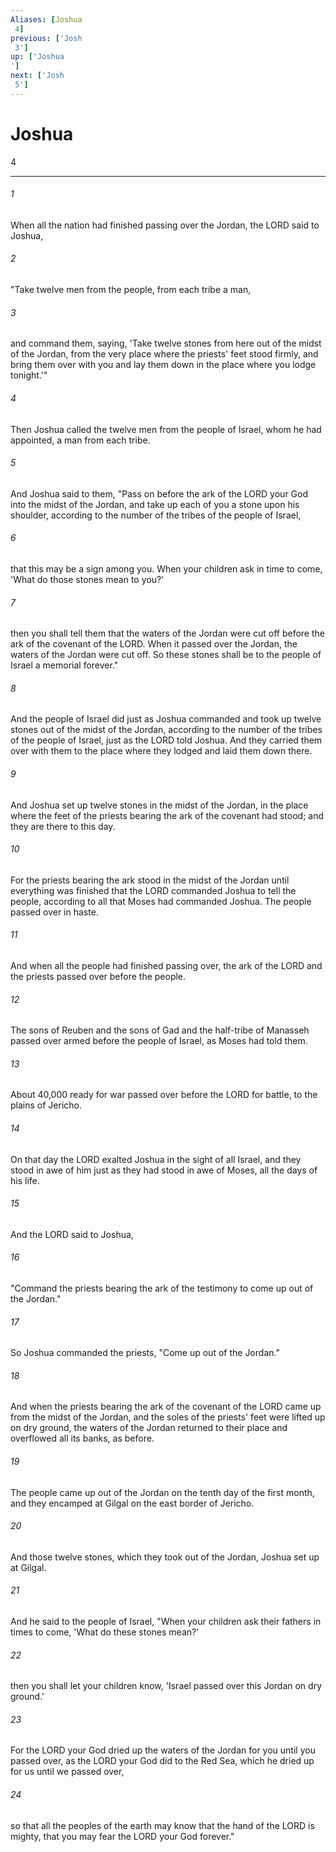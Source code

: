 ```yaml
---
Aliases: [Joshua 4]
previous: ['Josh 3']
up: ['Joshua']
next: ['Josh 5']
---
```

# Joshua 4

***
 

###### 1 
When all the nation had finished passing over the Jordan, the LORD said to Joshua,  

###### 2 
"Take twelve men from the people, from each tribe a man,  

###### 3 
and command them, saying, 'Take twelve stones from here out of the midst of the Jordan, from the very place where the priests' feet stood firmly, and bring them over with you and lay them down in the place where you lodge tonight.'"  

###### 4 
Then Joshua called the twelve men from the people of Israel, whom he had appointed, a man from each tribe.  

###### 5 
And Joshua said to them, "Pass on before the ark of the LORD your God into the midst of the Jordan, and take up each of you a stone upon his shoulder, according to the number of the tribes of the people of Israel,  

###### 6 
that this may be a sign among you. When your children ask in time to come, 'What do those stones mean to you?'  

###### 7 
then you shall tell them that the waters of the Jordan were cut off before the ark of the covenant of the LORD. When it passed over the Jordan, the waters of the Jordan were cut off. So these stones shall be to the people of Israel a memorial forever."  

###### 8 
And the people of Israel did just as Joshua commanded and took up twelve stones out of the midst of the Jordan, according to the number of the tribes of the people of Israel, just as the LORD told Joshua. And they carried them over with them to the place where they lodged and laid them down there.  

###### 9 
And Joshua set up twelve stones in the midst of the Jordan, in the place where the feet of the priests bearing the ark of the covenant had stood; and they are there to this day.  

###### 10 
For the priests bearing the ark stood in the midst of the Jordan until everything was finished that the LORD commanded Joshua to tell the people, according to all that Moses had commanded Joshua. The people passed over in haste.  

###### 11 
And when all the people had finished passing over, the ark of the LORD and the priests passed over before the people.  

###### 12 
The sons of Reuben and the sons of Gad and the half-tribe of Manasseh passed over armed before the people of Israel, as Moses had told them.  

###### 13 
About 40,000 ready for war passed over before the LORD for battle, to the plains of Jericho.  

###### 14 
On that day the LORD exalted Joshua in the sight of all Israel, and they stood in awe of him just as they had stood in awe of Moses, all the days of his life.  

###### 15 
And the LORD said to Joshua,  

###### 16 
"Command the priests bearing the ark of the testimony to come up out of the Jordan."  

###### 17 
So Joshua commanded the priests, "Come up out of the Jordan."  

###### 18 
And when the priests bearing the ark of the covenant of the LORD came up from the midst of the Jordan, and the soles of the priests' feet were lifted up on dry ground, the waters of the Jordan returned to their place and overflowed all its banks, as before.  

###### 19 
The people came up out of the Jordan on the tenth day of the first month, and they encamped at Gilgal on the east border of Jericho.  

###### 20 
And those twelve stones, which they took out of the Jordan, Joshua set up at Gilgal.  

###### 21 
And he said to the people of Israel, "When your children ask their fathers in times to come, 'What do these stones mean?'  

###### 22 
then you shall let your children know, 'Israel passed over this Jordan on dry ground.'  

###### 23 
For the LORD your God dried up the waters of the Jordan for you until you passed over, as the LORD your God did to the Red Sea, which he dried up for us until we passed over,  

###### 24 
so that all the peoples of the earth may know that the hand of the LORD is mighty, that you may fear the LORD your God forever."
